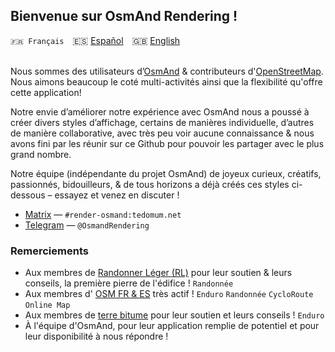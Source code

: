 ## Bienvenue sur OsmAnd Rendering ! 

`🇫🇷 Français`&emsp;🇪🇸 [Español](README_ES.md)&emsp;🇬🇧 [English](README_EN.md)<br><br>


Nous sommes des utilisateurs d’[OsmAnd](https://osmand.net/) & contributeurs d'[OpenStreetMap](https://www.openstreetmap.org/). Nous aimons beaucoup le coté multi-activités ainsi que la flexibilité qu'offre cette application!

Notre envie d’améliorer notre expérience avec OsmAnd nous a poussé à créer divers styles d’affichage, certains de manières individuelle, d’autres de manière collaborative, avec très peu voir aucune connaissance & nous avons fini par les réunir sur ce Github pour pouvoir les partager avec le plus grand nombre.

Notre équipe (indépendante du projet OsmAnd) de joyeux curieux, créatifs, passionnés, bidouilleurs, & de tous horizons a déjà créés ces styles ci-dessous – essayez et venez en discuter !

- [Matrix](https://matrix.to/#/#render-osmand:tedomum.net) — `#render-osmand:tedomum.net`
- [Telegram](https://t.me/OsmandRendering) — `@OsmandRendering`


### Remerciements
- Aux membres de [Randonner Léger (RL)](https://www.randonner-leger.org/) pour leur soutien & leurs conseils, la première pierre de l'édifice ! `Randonnée`
- Aux membres d' [OSM FR & ES](https://www.openstreetmap.org/) très actif ! `Enduro` `Randonnée` `CycloRoute` `Online Map`
- Aux membres de [terre bitume](https://www.terre-bitume.org/) pour leur soutien et leurs conseils ! `Enduro`
- À l'équipe d'OsmAnd, pour leur application remplie de potentiel et pour leur disponibilité à nous répondre !
